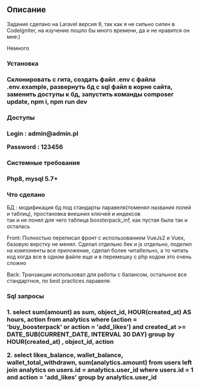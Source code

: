 
<h2>Описание</h2>

<p>Задание сделано на Laravel версия 9, так как я не сильно силен в CodeIgniter, на изучение пошло бы много времени, да и не нравится он мне:)</p>
<p>Немного

<h3>Установка<h3>

<p>Склонировать с гита, создать файл .env с файла .env.example, развернуть бд с sql файл в корне сайта, заменить доступы к бд, запустить команды composer update, npm i, npm run dev</p>  

<h3>Доступы<h3>

<p>Login : admin@admin.pl</p>
<p>Password : 123456</p>

<h3>Системные требования<h3>

<p>Php8, mysql 5.7+</p>

<h3>Что сделано</h3>

<p>БД : модификация бд под стандарты ларавеля(поменял названия полей и таблиц), простановка внешних ключей и индексов<br>
   так и не понял для чего таблица boosterpack_inf, как пустая была так и осталась
    </p>
<p>Front: Полностью переписал фронт с использованием VueJs2 и Vuex, базовую верстку не менял. Сделал отдельно бек и js отдельно, поделил на компоненты все приложение, сделал более читабельно, а то читать код когда все в одном файле еще и в перемешку с php кодом это очень сложно </p>
<p>Back: Транзакции использовал для работы с балансом, остальное все стандартное, по best practices ларавеля. 

<h3>Sql запросы<h3>

<p>1. select sum(amount) as sum, object_id, HOUR(created_at) AS hours, action from analytics where
       (action = 'buy_boosterpack' or action = 'add_likes')
       and created_at >= DATE_SUB(CURRENT_DATE, INTERVAL 30 DAY)
         group by HOUR(created_at) , object_id, action </p>
<p>2. select likes_balance, wallet_balance, wallet_total_withdrawn, sum(analytics.amount) from users 
    left join analytics on users.id = analytics.user_id  
    where users.id = 1 and action = 'add_likes' group by analytics.user_id</>